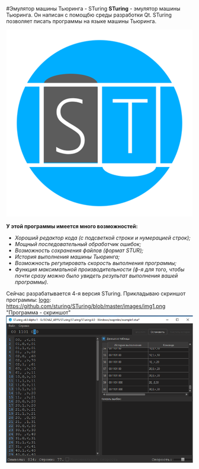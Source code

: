 #Эмулятор машины Тьюринга - STuring
**STuring** - эмулятор машины Тьюринга. Он написан с помощбю среды разработки Qt. STuring позволяет писать программы на языке машины Тьюринга.


[logo]: https://github.com/sturing/STuring/blob/master/images/img1.png "Программа - скриншот"
![logo](/ST_new.png)

**У этой программы имеется много возможностей:**

+ *Хороший редактор кода (с подсветкой строки и нумерацией строк);*
+ *Мощный последовательный обработчик ошибок;*
+ *Возможность сохранения файлов (формат STUR);*
+ *История выполнения машины Тьюринга;*
+ *Возможность регулировать скорость выполнения программы;*
+ *Функция максимальной производительности (ф-я для того, чтобы почти сразу можно было увидеть результат выполнения вашей программы).*

Сейчас разрабатывается 4-я версия STuring. Прикладываю скриншот программы:
[logo]: https://github.com/sturing/STuring/blob/master/images/img1.png "Программа - скриншот"
![logo](/images/img1.png)
